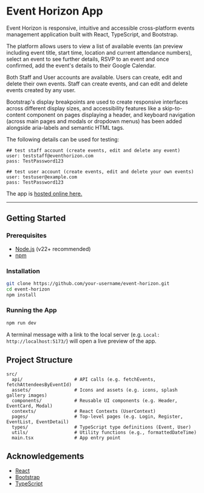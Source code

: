 # Event Horizon App

Event Horizon is responsive, intuitive and accessible cross-platform events management application built with React, TypeScript, and Bootstrap.

The platform allows users to view a list of available events (an preview including event title, start time, location and current attendance numbers), select an event to see further details, RSVP to an event and once confirmed, add the event's details to their Google Calendar.

Both Staff and User accounts are available. Users can create, edit and delete their own events. Staff can create events, and can edit and delete events created by any user.

Bootstrap's display breakpoints are used to create responsive interfaces across different display sizes, and accessibility features like a skip-to-content component on pages displaying a header, and keyboard navigation (across main pages and modals or dropdown menus) has been added alongside aria-labels and semantic HTML tags.

The following details can be used for testing:

```
## test staff account (create events, edit and delete any event)
user: teststaff@eventhorizon.com
pass: TestPassword123

## test user account (create events, edit and delete your own events)
user: testuser@example.com
pass: TestPassword123
```

The app is [hosted online here.](https://event-horizon-app.vercel.app/)

---

## Getting Started

### Prerequisites

- [Node.js](https://nodejs.org/) (v22+ recommended)
- [npm](https://www.npmjs.com/)

### Installation

```bash
git clone https://github.com/your-username/event-horizon.git
cd event-horizon
npm install
```

### Running the App

```bash
npm run dev
```

A terminal message with a link to the local server (e.g. `Local: http://localhost:5173/`) will open a live preview of the app.


## Project Structure

```
src/
  api/                   # API calls (e.g. fetchEvents, fetchAttendeesByEventId)
  assets/                # Icons and assets (e.g. icons, splash gallery images)
  components/            # Reusable UI components (e.g. Header, EventCard, Modal)
  contexts/              # React Contexts (UserContext)
  pages/                 # Top-level pages (e.g. Login, Register, EventList, EventDetail)
  types/                 # TypeScript type definitions (Event, User)
  utils/                 # Utility functions (e.g., formattedDateTime)
  main.tsx               # App entry point
```

## Acknowledgements

- [React](https://react.dev/)
- [Bootstrap](https://getbootstrap.com/)
- [TypeScript](https://www.typescriptlang.org/)
